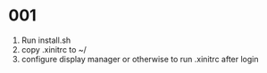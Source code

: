 # 001

1) Run install.sh 
2) copy .xinitrc to ~/
3) configure display manager or otherwise to run .xinitrc after login
